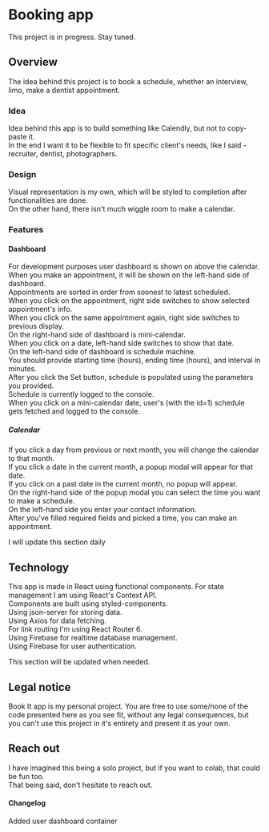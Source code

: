 # Booking app

This project is in progress. Stay tuned.

## Overview

The idea behind this project is to book a schedule, whether an interview, limo, make a dentist appointment.

### Idea

Idea behind this app is to build something like Calendly, but not to copy-paste it.  
In the end I want it to be flexible to fit specific client's needs, like I said - recruiter, dentist, photographers.

### Design

Visual representation is my own, which will be styled to completion after functionalities are done.  
On the other hand, there isn't much wiggle room to make a calendar.

### Features

#### Dashboard

For development purposes user dashboard is shown on above the calendar.  
When you make an appointment, it will be shown on the left-hand side of dashboard.  
Appointments are sorted in order from soonest to latest scheduled.  
When you click on the appointment, right side switches to show selected appointment's info.  
When you click on the same appointment again, right side switches to previous display.  
On the right-hand side of dashboard is mini-calendar.  
When you click on a date, left-hand side switches to show that date.  
On the left-hand side of dashboard is schedule machine.  
You should provide starting time (hours), ending time (hours), and interval in minutes.  
After you click the Set button, schedule is populated using the parameters you provided.  
Schedule is currently logged to the console.  
When you click on a mini-calendar date, user's (with the id=1) schedule gets fetched and logged to the console.

##### Calendar

If you click a day from previous or next month, you will change the calendar to that month.  
If you click a date in the current month, a popup modal will appear for that date.  
If you click on a past date in the current month, no popup will appear.  
On the right-hand side of the popup modal you can select the time you want to make a schedule.  
On the left-hand side you enter your contact information.  
After you've filled required fields and picked a time, you can make an appointment.

I will update this section daily

## Technology

This app is made in React using functional components.
For state management I am using React's Context API.  
Components are built using styled-components.  
Using json-server for storing data.  
Using Axios for data fetching.  
For link routing I'm using React Router 6.  
Using Firebase for realtime database management.  
Using Firebase for user authentication.

This section will be updated when needed.

## Legal notice

Book It app is my personal project. You are free to use some/none of the code presented here as you see fit, without any legal consequences, but you can't use this project in it's entirety and present it as your own.

## Reach out

I have imagined this being a solo project, but if you want to colab, that could be fun too.  
That being said, don't hesitate to reach out.

#### Changelog

Added user dashboard container
